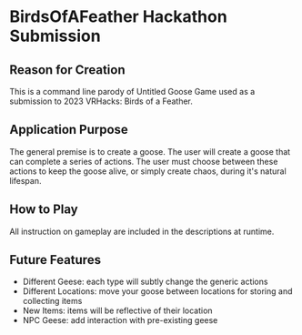 # BirdsOfAFeather Hackathon Submission

## Reason for Creation
This is a command line parody of Untitled Goose Game used as a submission to 2023 VRHacks: Birds of a Feather. 

## Application Purpose
The general premise is to create a goose. The user will create a goose that can complete a series of actions. The user must choose between these actions to keep the goose alive, or simply create chaos, during it's natural lifespan.

## How to Play
All instruction on gameplay are included in the descriptions at runtime.

## Future Features
- Different Geese: each type will subtly change the generic actions
- Different Locations: move your goose between locations for storing and collecting items
- New Items: items will be reflective of their location
- NPC Geese: add interaction with pre-existing geese

